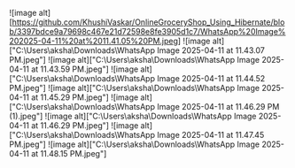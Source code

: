 ![image alt][https://github.com/KhushiVaskar/OnlineGroceryShop_Using_Hibernate/blob/3397bdce9a79698c467e21d72598e8fe3905d1c7/WhatsApp%20Image%202025-04-11%20at%2011.41.05%20PM.jpeg]
![image alt]["C:\Users\aksha\Downloads\WhatsApp Image 2025-04-11 at 11.43.07 PM.jpeg"]
![image alt]["C:\Users\aksha\Downloads\WhatsApp Image 2025-04-11 at 11.43.59 PM.jpeg"]
![image alt]["C:\Users\aksha\Downloads\WhatsApp Image 2025-04-11 at 11.44.52 PM.jpeg"]
![image alt]["C:\Users\aksha\Downloads\WhatsApp Image 2025-04-11 at 11.45.29 PM.jpeg"]
![image alt]["C:\Users\aksha\Downloads\WhatsApp Image 2025-04-11 at 11.46.29 PM (1).jpeg"]
![image alt]["C:\Users\aksha\Downloads\WhatsApp Image 2025-04-11 at 11.46.29 PM.jpeg"]
![image alt]["C:\Users\aksha\Downloads\WhatsApp Image 2025-04-11 at 11.47.45 PM.jpeg"]
![image alt]["C:\Users\aksha\Downloads\WhatsApp Image 2025-04-11 at 11.48.15 PM.jpeg"]



